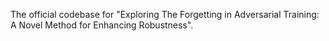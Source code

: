 The official codebase for "Exploring The Forgetting in Adversarial Training: A Novel Method for Enhancing Robustness". 
